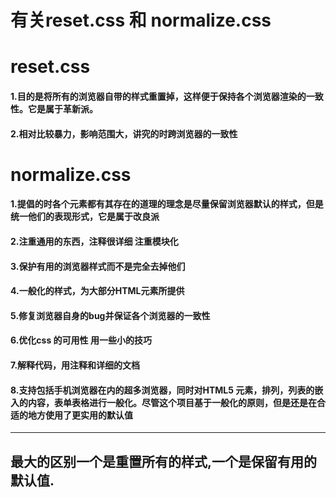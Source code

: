 # 有关reset.css 和 normalize.css

# reset.css

####  1.目的是将所有的浏览器自带的样式重置掉，这样便于保持各个浏览器渲染的一致性。它是属于革新派。
####  2.相对比较暴力，影响范围大，讲究的时跨浏览器的一致性


# normalize.css

####  1.提倡的时各个元素都有其存在的道理的理念是尽量保留浏览器默认的样式，但是统一他们的表现形式，它是属于改良派
####  2.注重通用的东西，注释很详细 注重模块化

####  3.保护有用的浏览器样式而不是完全去掉他们
####  4.一般化的样式，为大部分HTML元素所提供
####  5.修复浏览器自身的bug并保证各个浏览器的一致性
####  6.优化css 的可用性 用一些小的技巧
####  7.解释代码，用注释和详细的文档
####  8.支持包括手机浏览器在内的超多浏览器，同时对HTML5 元素，排列，列表的嵌入的内容，表单表格进行一般化。尽管这个项目基于一般化的原则，但是还是在合适的地方使用了更实用的默认值


--------
##  最大的区别一个是重置所有的样式,一个是保留有用的默认值.
